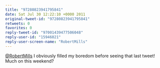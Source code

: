 ```yaml
---
title: "97280823941795841"
date: Sat Jul 30 12:22:10 +0000 2011
original-tweet-id: "97280823941795841"
retweets: 0
favorites: 0
reply-tweet-id: "97001439477506048"
reply-user-id: "15946021"
reply-user-screen-name: "RobertMills"
---
```

<a href="https://twitter.com/RobertMills">@RobertMills</a> I obviously filled my boredom before seeing that last tweet! Much on this weekend?
